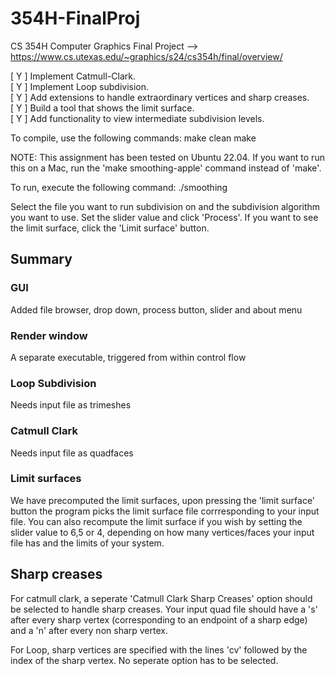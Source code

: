 # 354H-FinalProj
CS 354H Computer Graphics Final Project --> https://www.cs.utexas.edu/~graphics/s24/cs354h/final/overview/

[ Y ] Implement Catmull-Clark.\
[ Y ] Implement Loop subdivision.\
[ Y ] Add extensions to handle extraordinary vertices and sharp creases.\
[ Y ] Build a tool that shows the limit surface.\
[ Y ] Add functionality to view intermediate subdivision levels.

To compile, use the following commands:
make clean
make

NOTE: This assignment has been tested on Ubuntu 22.04. If you want to run this on a Mac, run the 'make smoothing-apple' command instead of 'make'. 

To run, execute the following command:
./smoothing

Select the file you want to run subdivision on and the subdivision algorithm you want to use. Set the slider value and click 'Process'. 
If you want to see the limit surface, click the 'Limit surface' button. 

## Summary
### GUI
Added file browser, drop down, process button, slider and about menu
### Render window
A separate executable, triggered from within control flow
### Loop Subdivision
Needs input file as trimeshes
### Catmull Clark
Needs input file as quadfaces
### Limit surfaces
We have precomputed the limit surfaces, upon pressing the 'limit surface' button the program picks the limit surface file corrresponding to your input file. You can also recompute the limit surface if you wish by setting the slider value to 6,5 or 4, depending on how many vertices/faces your input file has and the limits of your system. 
## Sharp creases
For catmull clark, a seperate 'Catmull Clark Sharp Creases' option should be selected to handle sharp creases. Your input quad file should have a 's' after every sharp vertex (corresponding to an endpoint of a sharp edge) and a 'n' after every non sharp vertex.

For Loop, sharp vertices are specified with the lines 'cv' followed by the index of the sharp vertex. No seperate option has to be selected. 
